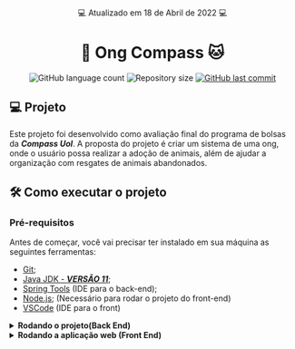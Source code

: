 <p align="center"> 💻 Atualizado em 18 de Abril de 2022 💻</p>

<h1 align="center"> 🐶 Ong Compass 🐱</h1>

<p align="center">
  <img alt="GitHub language count" src="https://img.shields.io/github/languages/count/gabrielcoelhox/Ong-Compass">

  <img alt="Repository size" src="https://img.shields.io/github/repo-size/gabrielcoelhox/Ong-Compass">

  <a href="https://github.com/gabrielcoelhox/course-angular-java/commits/main">
    <img alt="GitHub last commit" src="https://img.shields.io/github/last-commit/gabrielcoelhox/Ong-Compass">
  </a>
</p>

## <a id="id1"> 💻 Projeto </a>

Este projeto foi desenvolvido como avaliação final do programa de bolsas da __*Compass Uol*__. A proposta do projeto é criar um sistema de uma ong, onde o usuário possa realizar a adoção de animais, além de ajudar a organização com resgates de animais abandonados.

## <a id="id2">:hammer_and_wrench: Como executar o projeto
  
### Pré-requisitos

Antes de começar, você vai precisar ter instalado em sua máquina as seguintes ferramentas:
- [Git](https://git-scm.com);
- [Java JDK - __*VERSÃO 11*__][Java JDK];
- [Spring Tools][Sts] (IDE para o back-end);
- [Node.js][nodejs]; (Necessário para rodar o projeto do front-end)
- [VSCode][vscode] (IDE para o front)

<details>
<summary><strong>Rodando o projeto(Back End)</strong></summary>

```bash
# Clone este repositório
$ git clone https://github.com/gabrielcoelhox/Ong-Compass.git
# Abra o projeto na IDE de sua escolha
$ Aguarde até o projeto ter buildado completamente
# Inicie o projeto (porta 8080)
```
</details> 
  
<details>
<summary><strong>Rodando a aplicação web (Front End)</strong></summary>

```bash
# Clone o repositório abaixo
$ git clone 
# Instale o Yarn em sua máquina por meio do prompt
$ npm install --global yarn
# Inicie o projeto (porta 3000)
$ yarn dev
# Obs: se ocorrer algum error, tente instalar o yarn também em sua pasta
$ yarn install
```
</details>

  
  
  
[Java JDK]: https://www.azul.com/downloads/?version=java-11-lts&package=jdk
[Sts]: https://spring.io/tools
[vscode]: https://code.visualstudio.com/
[nodejs]: https://nodejs.org/
